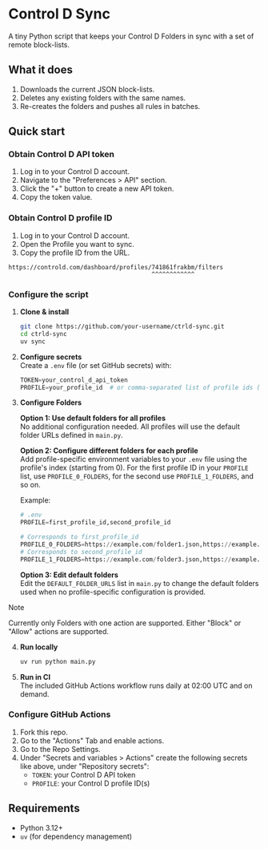 # Control D Sync

A tiny Python script that keeps your Control D Folders in sync with a set of
remote block-lists.

## What it does
1. Downloads the current JSON block-lists.
2. Deletes any existing folders with the same names.
3. Re-creates the folders and pushes all rules in batches.

## Quick start

### Obtain Control D API token

1. Log in to your Control D account.
2. Navigate to the "Preferences > API" section.
3. Click the "+" button to create a new API token.
4. Copy the token value.

### Obtain Control D profile ID

1. Log in to your Control D account.
2. Open the Profile you want to sync.
3. Copy the profile ID from the URL.
```
https://controld.com/dashboard/profiles/741861frakbm/filters
                                        ^^^^^^^^^^^^
```

### Configure the script

1. **Clone & install**
   ```bash
   git clone https://github.com/your-username/ctrld-sync.git
   cd ctrld-sync
   uv sync
   ```

2. **Configure secrets**  
   Create a `.env` file (or set GitHub secrets) with:
   ```py
   TOKEN=your_control_d_api_token
   PROFILE=your_profile_id  # or comma-separated list of profile ids (e.g. your_id_1,your_id_2)
   ```

3. **Configure Folders**  
   
   **Option 1: Use default folders for all profiles**  
   No additional configuration needed. All profiles will use the default folder URLs defined in `main.py`.
   
   **Option 2: Configure different folders for each profile**  
   Add profile-specific environment variables to your `.env` file using the profile's index (starting from 0). For the first profile ID in your `PROFILE` list, use `PROFILE_0_FOLDERS`, for the second use `PROFILE_1_FOLDERS`, and so on.
   
   Example:
   ```py
   # .env
   PROFILE=first_profile_id,second_profile_id

   # Corresponds to first_profile_id
   PROFILE_0_FOLDERS=https://example.com/folder1.json,https://example.com/folder2.json
   # Corresponds to second_profile_id
   PROFILE_1_FOLDERS=https://example.com/folder3.json,https://example.com/folder4.json
   ```
   
   **Option 3: Edit default folders**  
   Edit the `DEFAULT_FOLDER_URLS` list in `main.py` to change the default folders used when no profile-specific configuration is provided.

> [!NOTE]
> Currently only Folders with one action are supported.
> Either "Block" or "Allow" actions are supported.

4. **Run locally**
   ```bash
   uv run python main.py
   ```

5. **Run in CI**  
   The included GitHub Actions workflow runs daily at 02:00 UTC and on demand.

### Configure GitHub Actions

1. Fork this repo.
2. Go to the "Actions" Tab and enable actions.
3. Go to the Repo Settings.
4. Under "Secrets and variables > Actions" create the following secrets like above, under "Repository secrets":
   - `TOKEN`: your Control D API token
   - `PROFILE`: your Control D profile ID(s) 

## Requirements
- Python 3.12+  
- `uv` (for dependency management)